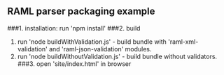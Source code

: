 ## RAML parser packaging example

###1. installation:
  run 'npm install'
###2. build
  1. run 'node buildWithValidation.js' - build bundle with 'raml-xml-validation' and 'raml-json-validation' modules.
  2. run 'node buildWithoutValidation.js' - build bundle without validators.
###3. open 'site/index.html' in browser
